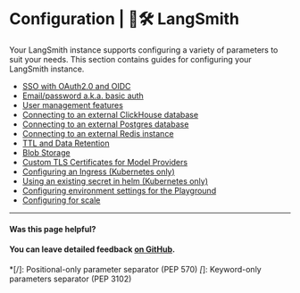 # Configuration | 🦜️🛠️ LangSmith

Your LangSmith instance supports configuring a variety of parameters to suit your needs. This section contains guides for configuring your LangSmith instance.

  * [SSO with OAuth2.0 and OIDC](/self_hosting/configuration/sso)
  * [Email/password a.k.a. basic auth](/self_hosting/configuration/basic_auth)
  * [User management features](/self_hosting/configuration/user_management)
  * [Connecting to an external ClickHouse database](/self_hosting/configuration/external_clickhouse)
  * [Connecting to an external Postgres database](/self_hosting/configuration/external_postgres)
  * [Connecting to an external Redis instance](/self_hosting/configuration/external_redis)
  * [TTL and Data Retention](/self_hosting/configuration/ttl)
  * [Blob Storage](/self_hosting/configuration/blob_storage)
  * [Custom TLS Certificates for Model Providers](/self_hosting/configuration/custom_tls_certificates)
  * [Configuring an Ingress (Kubernetes only)](/self_hosting/configuration/ingress)
  * [Using an existing secret in helm (Kubernetes only)](/self_hosting/configuration/using_an_existing_secret)
  * [Configuring environment settings for the Playground](/self_hosting/configuration/playground_environment_settings)
  * [Configuring for scale](/self_hosting/configuration/scale)

* * *

#### Was this page helpful?

  

#### You can leave detailed feedback [on GitHub](https://github.com/langchain-ai/langsmith-docs/issues/new?title=DOC%3A+%3CPlease+write+a+comprehensive+title+after+the+%27DOC%3A+%27+prefix%3E).
  *[/]: Positional-only parameter separator (PEP 570)
  *[*]: Keyword-only parameters separator (PEP 3102)